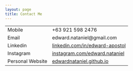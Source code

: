 ```yaml
---
layout: page
title: Contact Me
---
```

<table style="width:100%">
  <tr>
    <td>Mobile</td>
    <td>+63 921 598 2476</td>
  </tr>
  <tr>
    <td>Email</td>
    <td>edward.nataniel@gmail.com</td>
  </tr>
  <tr>
    <td>Linkedin</td>
    <td><a href="https://linkedin.com/in/edward-apostol">linkedin.com/in/edward-apostol</a></td>
  </tr>
  <tr>
    <td>Instagram</td>
    <td><a href="https://www.instagram.com/edward.nataniel/">instagram.com/edward.nataniel</a></td>
  </tr>
  <tr>
    <td>Personal Website</td>
    <td><a href="https://edwardnataniel.github.io">edwardnataniel.github.io</a></td>
  </tr>
</table>
